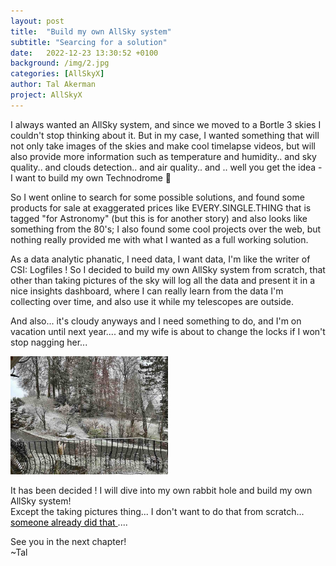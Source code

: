 ```yaml
---
layout: post
title:  "Build my own AllSky system"
subtitle: "Searcing for a solution"
date:   2022-12-23 13:30:52 +0100
background: /img/2.jpg
categories: [AllSkyX]
author: Tal Akerman
project: AllSkyX
---
```


I always wanted an AllSky system, and since we moved to a Bortle 3 skies I couldn't stop thinking about it.
But in my case, I wanted something that will not only take images of the skies and make cool timelapse videos, but will also provide more information such as temperature and humidity.. and sky quality.. and clouds detection.. and air quality.. 
and .. well you get the idea - I want to build my own Technodrome 🪩

So I went online to search for some possible solutions, and found some products for sale at exaggerated prices like EVERY.SINGLE.THING that is tagged "for Astronomy" (but this is for another story) and also looks like something from the 80's;
I also found some cool projects over the web, but nothing really provided me with what I wanted as a full working solution. 

As a data analytic phanatic, I need data, I want data, I'm like the writer of CSI: Logfiles ! 
So I decided to build my own AllSky system from scratch, that other than taking pictures of the sky will log all the data and present it in a nice insights dashboard, where I can really learn from the data I'm collecting over time, and also use it while my telescopes are outside.

And also... it's cloudy anyways and I need something to do, and I'm on vacation until next year.... and my wife is about to change the locks if I won't stop nagging her...


<img src="/img/post2.jpg" style="width: 50%;">


It has been decided ! I will dive into my own rabbit hole and build my own AllSky system!  
Except the taking pictures thing... I don't want to do that from scratch... <a style="color: black;" href="https://github.com/thomasjacquin/allsky">someone already did that </a> .... 

See you in the next chapter!  
~Tal